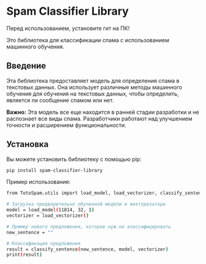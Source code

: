 # Spam Classifier Library

Перед использованием, установите гит на ПК!

Это библиотека для классификации спама с использованием машинного обучения.

## Введение

Эта библиотека предоставляет модель для определения спама в текстовых данных. Она использует различные методы машинного обучения для обучения на текстовых данных, чтобы определить, является ли сообщение спамом или нет.

**Важно:** Эта модель все еще находится в ранней стадии разработки и не распознает все виды спама. Разработчики работают над улучшением точности и расширением функциональности.

## Установка

Вы можете установить библиотеку с помощью pip:

```bash
pip install spam-classifier-library
```

Пример использования: 
```bash
from TotoSpam.utils import load_model, load_vectorizer, classify_sentence

# Загрузка предварительно обученной модели и векторизатора
model = load_model(11814, 32, 1)
vectorizer = load_vectorizer()

# Пример нового предложения, которое нуж.но классифицировать
new_sentence = ""

# Классификация предложения
result = classify_sentence(new_sentence, model, vectorizer)
print(result)
